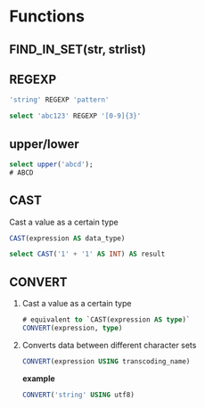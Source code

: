 # Functions

## FIND_IN_SET(str, strlist)

## REGEXP

```sql
'string' REGEXP 'pattern'
```

```sql
select 'abc123' REGEXP '[0-9]{3}'
```

## upper/lower

```sql
select upper('abcd');
# ABCD
```

## CAST

Cast a value as a certain type

```sql
CAST(expression AS data_type)
```

```sql
select CAST('1' + '1' AS INT) AS result
```

## CONVERT

1. Cast a value as a certain type

    ```sql
    # equivalent to `CAST(expression AS type)`
    CONVERT(expression, type)
    ```

2. Converts data between different character sets

    ```sql
    CONVERT(expression USING transcoding_name)
    ```

    **example**

    ```sql
    CONVERT('string' USING utf8)
    ```

